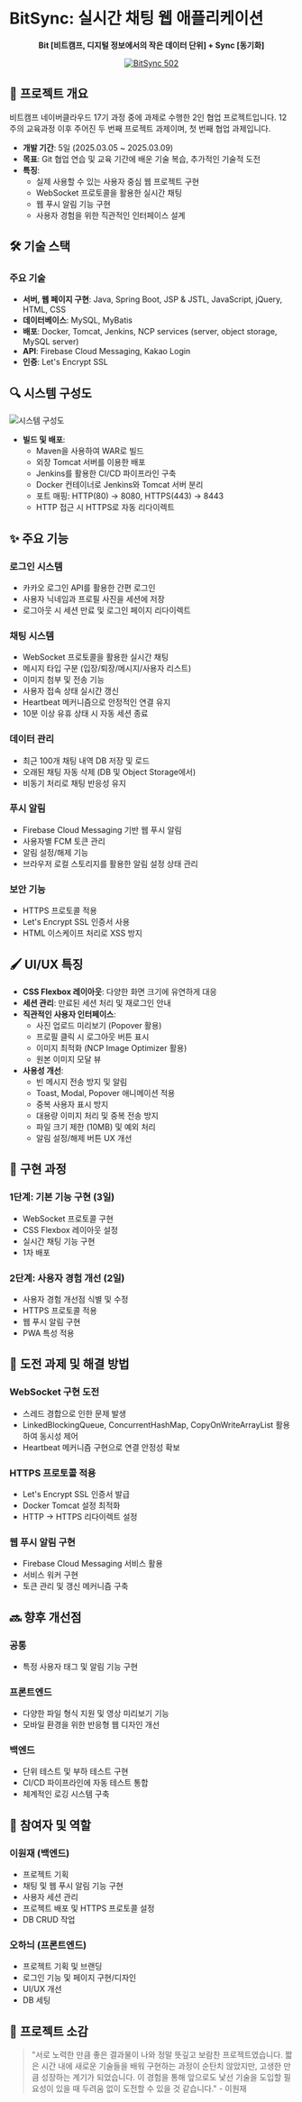 # BitSync: 실시간 채팅 웹 애플리케이션

<div align="center">
    
**Bit [비트캠프, 디지털 정보에서의 작은 데이터 단위] + Sync [동기화]**

[![BitSync 502](https://img.shields.io/badge/BitSync-502-blue?style=for-the-badge)](https://502chat.kro.kr/)

</div>

## 📝 프로젝트 개요

비트캠프 네이버클라우드 17기 과정 중에 과제로 수행한 2인 협업 프로젝트입니다. 12주의 교육과정 이후 주어진 두 번째 프로젝트 과제이며, 첫 번째 협업 과제입니다.

- **개발 기간**: 5일 (2025.03.05 ~ 2025.03.09)
- **목표**: Git 협업 연습 및 교육 기간에 배운 기술 복습, 추가적인 기술적 도전
- **특징**: 
  - 실제 사용할 수 있는 사용자 중심 웹 프로젝트 구현
  - WebSocket 프로토콜을 활용한 실시간 채팅 
  - 웹 푸시 알림 기능 구현
  - 사용자 경험을 위한 직관적인 인터페이스 설계

## 🛠️ 기술 스택

<div align="center">



</div>

### 주요 기술
- **서버, 웹 페이지 구현**: Java, Spring Boot, JSP & JSTL, JavaScript, jQuery, HTML, CSS
- **데이터베이스**: MySQL, MyBatis
- **배포**: Docker, Tomcat, Jenkins, NCP services (server, object storage, MySQL server)
- **API**: Firebase Cloud Messaging, Kakao Login
- **인증**: Let's Encrypt SSL

## 🔍 시스템 구성도

![시스템 구성도](<img src="/introduce/files/project.png" alt="project">)

- **빌드 및 배포**:
  - Maven을 사용하여 WAR로 빌드
  - 외장 Tomcat 서버를 이용한 배포
  - Jenkins를 활용한 CI/CD 파이프라인 구축
  - Docker 컨테이너로 Jenkins와 Tomcat 서버 분리
  - 포트 매핑: HTTP(80) → 8080, HTTPS(443) → 8443
  - HTTP 접근 시 HTTPS로 자동 리다이렉트

## ✨ 주요 기능

### 로그인 시스템
- 카카오 로그인 API를 활용한 간편 로그인
- 사용자 닉네임과 프로필 사진을 세션에 저장
- 로그아웃 시 세션 만료 및 로그인 페이지 리다이렉트

### 채팅 시스템
- WebSocket 프로토콜을 활용한 실시간 채팅
- 메시지 타입 구분 (입장/퇴장/메시지/사용자 리스트)
- 이미지 첨부 및 전송 기능
- 사용자 접속 상태 실시간 갱신
- Heartbeat 메커니즘으로 안정적인 연결 유지
- 10분 이상 유휴 상태 시 자동 세션 종료

### 데이터 관리
- 최근 100개 채팅 내역 DB 저장 및 로드
- 오래된 채팅 자동 삭제 (DB 및 Object Storage에서)
- 비동기 처리로 채팅 반응성 유지

### 푸시 알림
- Firebase Cloud Messaging 기반 웹 푸시 알림
- 사용자별 FCM 토큰 관리
- 알림 설정/해제 기능
- 브라우저 로컬 스토리지를 활용한 알림 설정 상태 관리

### 보안 기능
- HTTPS 프로토콜 적용
- Let's Encrypt SSL 인증서 사용
- HTML 이스케이프 처리로 XSS 방지

## 🖌️ UI/UX 특징

- **CSS Flexbox 레이아웃**: 다양한 화면 크기에 유연하게 대응
- **세션 관리**: 만료된 세션 처리 및 재로그인 안내
- **직관적인 사용자 인터페이스**:
  - 사진 업로드 미리보기 (Popover 활용)
  - 프로필 클릭 시 로그아웃 버튼 표시
  - 이미지 최적화 (NCP Image Optimizer 활용)
  - 원본 이미지 모달 뷰
- **사용성 개선**:
  - 빈 메시지 전송 방지 및 알림
  - Toast, Modal, Popover 애니메이션 적용
  - 중복 사용자 표시 방지
  - 대용량 이미지 처리 및 중복 전송 방지
  - 파일 크기 제한 (10MB) 및 예외 처리
  - 알림 설정/해제 버튼 UX 개선

## 🚀 구현 과정

### 1단계: 기본 기능 구현 (3일)
- WebSocket 프로토콜 구현
- CSS Flexbox 레이아웃 설정
- 실시간 채팅 기능 구현
- 1차 배포

### 2단계: 사용자 경험 개선 (2일)
- 사용자 경험 개선점 식별 및 수정
- HTTPS 프로토콜 적용
- 웹 푸시 알림 구현
- PWA 특성 적용

## 🔧 도전 과제 및 해결 방법

### WebSocket 구현 도전
- 스레드 경합으로 인한 문제 발생
- LinkedBlockingQueue, ConcurrentHashMap, CopyOnWriteArrayList 활용하여 동시성 제어
- Heartbeat 메커니즘 구현으로 연결 안정성 확보

### HTTPS 프로토콜 적용
- Let's Encrypt SSL 인증서 발급
- Docker Tomcat 설정 최적화
- HTTP → HTTPS 리다이렉트 설정

### 웹 푸시 알림 구현
- Firebase Cloud Messaging 서비스 활용
- 서비스 워커 구현
- 토큰 관리 및 갱신 메커니즘 구축

## 🔜 향후 개선점

### 공통
- 특정 사용자 태그 및 알림 기능 구현

### 프론트엔드
- 다양한 파일 형식 지원 및 영상 미리보기 기능
- 모바일 환경을 위한 반응형 웹 디자인 개선

### 백엔드
- 단위 테스트 및 부하 테스트 구현
- CI/CD 파이프라인에 자동 테스트 통합
- 체계적인 로깅 시스템 구축

## 👥 참여자 및 역할

### 이원재 (백엔드)
- 프로젝트 기획
- 채팅 및 웹 푸시 알림 기능 구현
- 사용자 세션 관리
- 프로젝트 배포 및 HTTPS 프로토콜 설정
- DB CRUD 작업

### 오하늬 (프론트엔드)
- 프로젝트 기획 및 브랜딩
- 로그인 기능 및 페이지 구현/디자인
- UI/UX 개선
- DB 세팅

## 💭 프로젝트 소감

> "서로 노력한 만큼 좋은 결과물이 나와 정말 뜻깊고 보람찬 프로젝트였습니다. 짧은 시간 내에 새로운 기술들을 배워 구현하는 과정이 순탄치 않았지만, 고생한 만큼 성장하는 계기가 되었습니다. 이 경험을 통해 앞으로도 낯선 기술을 도입할 필요성이 있을 때 두려움 없이 도전할 수 있을 것 같습니다." - 이원재
